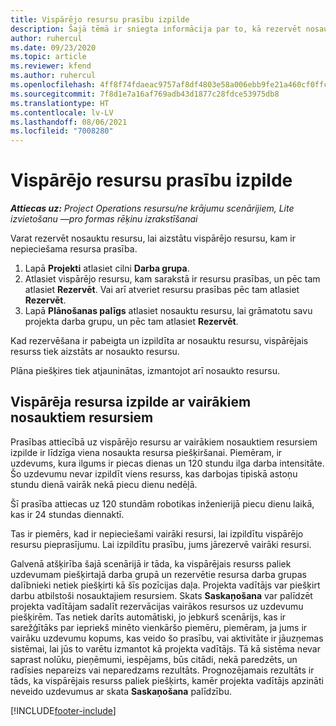 ```yaml
---
title: Vispārējo resursu prasību izpilde
description: Šajā tēmā ir sniegta informācija par to, kā rezervēt nosaukumu resursus attiecībā uz vispārējo resursu prasībām.
author: ruhercul
ms.date: 09/23/2020
ms.topic: article
ms.reviewer: kfend
ms.author: ruhercul
ms.openlocfilehash: 4ff8f74fdaeac9757af8df4803e58a006ebb9fe21a460cf0ffcb35f1a4d6308f
ms.sourcegitcommit: 7f8d1e7a16af769adb43d1877c28fdce53975db8
ms.translationtype: HT
ms.contentlocale: lv-LV
ms.lasthandoff: 08/06/2021
ms.locfileid: "7008280"
---
```

# <a name="generic-resource-requirement-fulfillment"></a>Vispārējo resursu prasību izpilde

_**Attiecas uz:** Project Operations resursu/ne krājumu scenārijiem, Lite izvietošanu —pro formas rēķinu izrakstīšanai_

Varat rezervēt nosauktu resursu, lai aizstātu vispārējo resursu, kam ir nepieciešama resursa prasība.

1. Lapā **Projekti** atlasiet cilni **Darba grupa**.
2. Atlasiet vispārējo resursu, kam sarakstā ir resursu prasības, un pēc tam atlasiet **Rezervēt**. Vai arī atveriet resursu prasības pēc tam atlasiet **Rezervēt**.
3. Lapā **Plānošanas palīgs** atlasiet nosauktu resursu, lai grāmatotu savu projekta darba grupu, un pēc tam atlasiet **Rezervēt**.

Kad rezervēšana ir pabeigta un izpildīta ar nosauktu resursu, vispārējais resurss tiek aizstāts ar nosaukto resursu.

Plāna piešķires tiek atjauninātas, izmantojot arī nosaukto resursu.

## <a name="fulfill-a-generic-resource-with-multiple-named-resources"></a>Vispārēja resursa izpilde ar vairākiem nosauktiem resursiem
Prasības attiecībā uz vispārējo resursu ar vairākiem nosauktiem resursiem izpilde ir līdzīga viena nosaukta resursa piešķiršanai. Piemēram, ir uzdevums, kura ilgums ir piecas dienas un 120 stundu ilga darba intensitāte. Šo uzdevumu nevar izpildīt viens resurss, kas darbojas tipiskā astoņu stundu dienā vairāk nekā piecu dienu nedēļā. 

Šī prasība attiecas uz 120 stundām robotikas inženierijā piecu dienu laikā, kas ir 24 stundas diennaktī.

Tas ir piemērs, kad ir nepieciešami vairāki resursi, lai izpildītu vispārējo resursu pieprasījumu. Lai izpildītu prasību, jums jārezervē vairāki resursi.

Galvenā atšķirība šajā scenārijā ir tāda, ka vispārējais resurss paliek uzdevumam piešķirtajā darba grupā un rezervētie resursa darba grupas dalībnieki netiek piešķirti kā šīs pozīcijas daļa. Projekta vadītājs var piešķirt darbu atbilstoši nosauktajiem resursiem. Skats **Saskaņošana** var palīdzēt projekta vadītājam sadalīt rezervācijas vairākos resursos uz uzdevumu piešķirēm. Tas netiek darīts automātiski, jo jebkurš scenārijs, kas ir sarežģītāks par iepriekš minēto vienkāršo piemēru, piemēram, ja jums ir vairāku uzdevumu kopums, kas veido šo prasību, vai aktivitāte ir jāuzņemas sistēmai, lai jūs to varētu izmantot kā projekta vadītājs. Tā kā sistēma nevar saprast nolūku, pieņēmumi, iespējams, būs citādi, nekā paredzēts, un radīsies nepareizs vai neparedzams rezultāts. Prognozējamais rezultāts ir tāds, ka vispārējais resurss paliek piešķirts, kamēr projekta vadītājs apzināti neveido uzdevumus ar skata **Saskaņošana** palīdzību.




[!INCLUDE[footer-include](../includes/footer-banner.md)]